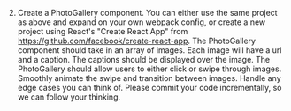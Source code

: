 2. Create a PhotoGallery component.
You can either use the same project as above and expand on your own webpack config, or create a new
project using React's "Create React App" from https://github.com/facebook/create-react-app.
The PhotoGallery component should take in an array of images.
Each image will have a url and a caption.
The captions should be displayed over the image.
The PhotoGallery should allow users to either click or swipe through images.
Smoothly animate the swipe and transition between images.
Handle any edge cases you can think of.
Please commit your code incrementally, so we can follow your thinking.
